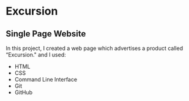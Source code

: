 # Excursion

## Single Page Website

  In this project, I created a web page which advertises a product called “Excursion." and I used:
  
  + HTML 
  + CSS
  + Command Line Interface
  + Git
  + GitHub
  

